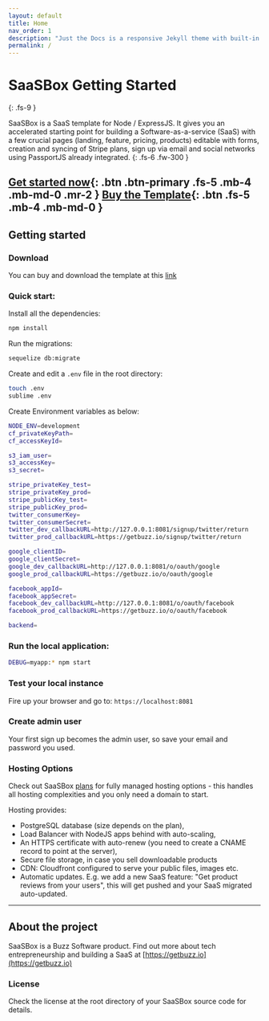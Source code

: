 ```yaml
---
layout: default
title: Home
nav_order: 1
description: "Just the Docs is a responsive Jekyll theme with built-in search that is easily customizable and hosted on GitHub Pages."
permalink: /
---
```


# SaaSBox Getting Started
{: .fs-9 }

SaaSBox is a SaaS template for Node / ExpressJS. It gives you an accelerated starting point for building a Software-as-a-service (SaaS) with a few crucial pages (landing, feature, pricing, products) editable with forms, creation and syncing of Stripe plans, sign up via email and social networks using PassportJS already integrated.
{: .fs-6 .fw-300 }

[Get started now](#getting-started){: .btn .btn-primary .fs-5 .mb-4 .mb-md-0 .mr-2 } [Buy the Template](https://saasbox.net/products){: .btn .fs-5 .mb-4 .mb-md-0 }
---

## Getting started

### Download

You can buy and download the template at this [link](https://saasbox.net/products)

### Quick start:

Install all the dependencies:
```bash
npm install
```

Run the migrations:

```bash
sequelize db:migrate
```

Create and edit a `.env` file in the root directory:

```bash
touch .env
sublime .env
```

Create Environment variables as below:
```bash
NODE_ENV=development
cf_privateKeyPath=
cf_accessKeyId=

s3_iam_user=
s3_accessKey=
s3_secret=

stripe_privateKey_test=
stripe_privateKey_prod=
stripe_publicKey_test=
stripe_publicKey_prod=
twitter_consumerKey=
twitter_consumerSecret=
twitter_dev_callbackURL=http://127.0.0.1:8081/signup/twitter/return
twitter_prod_callbackURL=https://getbuzz.io/signup/twitter/return

google_clientID=
google_clientSecret=
google_dev_callbackURL=http://127.0.0.1:8081/o/oauth/google
google_prod_callbackURL=https://getbuzz.io/o/oauth/google

facebook_appId=
facebook_appSecret=
facebook_dev_callbackURL=http://127.0.0.1:8081/o/oauth/facebook
facebook_prod_callbackURL=https://getbuzz.io/o/oauth/facebook

backend=
```
### Run the local application:
```bash
DEBUG=myapp:* npm start
```

### Test your local instance

Fire up your browser and go to: `https://localhost:8081`

### Create admin user

Your first sign up becomes the admin user, so save your email and password you used.

### Hosting Options

Check out SaaSBox [plans](https://saasbox.net/pricing) for fully managed hosting options - this handles all hosting complexities and you only need a domain to start.

Hosting provides:
* PostgreSQL database (size depends on the plan),
* Load Balancer with NodeJS apps behind with auto-scaling, 
* An HTTPS certificate with auto-renew (you need to create a CNAME record to point at the server), 
* Secure file storage, in case you sell downloadable products
* CDN: Cloudfront configured to serve your public files, images etc.
* Automatic updates. E.g. we add a new SaaS feature: "Get product reviews from your users", this will get pushed and your SaaS migrated auto-updated.


---

## About the project

SaaSBox is a Buzz Software product. Find out more about tech entrepreneurship and building a SaaS at [https://getbuzz.io](https://getbuzz.io)

### License

Check the license at the root directory of your SaaSBox source code for details.
